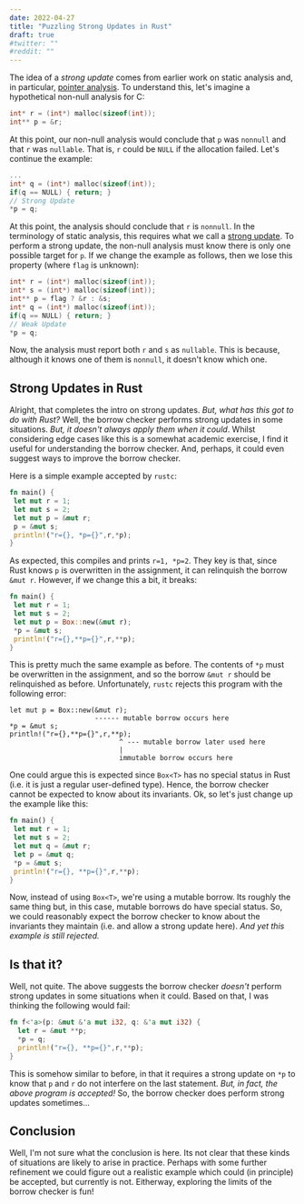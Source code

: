 ```yaml
---
date: 2022-04-27
title: "Puzzling Strong Updates in Rust"
draft: true
#twitter: ""
#reddit: ""
---
```


The idea of a _strong update_ comes from earlier work on static
analysis and, in particular, [pointer
analysis](https://en.wikipedia.org/wiki/Pointer_analysis).  To
understand this, let's imagine a hypothetical non-null analysis for C:

```c
int* r = (int*) malloc(sizeof(int));
int** p = &r;
```

At this point, our non-null analysis would conclude that `p` was
`nonnull` and that `r` was `nullable`.  That is, `r` could be `NULL` if the
allocation failed.  Let's continue the example:

```c
...
int* q = (int*) malloc(sizeof(int));
if(q == NULL) { return; }
// Strong Update
*p = q;
```

At this point, the analysis should conclude that `r` is `nonnull`.  In
the terminology of static analysis, this requires what we call a
[strong
update](https://stackoverflow.com/questions/13199335/can-someone-explain-what-are-strong-updates-and-give-an-example-which-illustrate).
To perform a strong update, the non-null analysis must know there is
only one possible target for `p`.  If we change the example as
follows, then we lose this property (where `flag` is unknown):

```c
int* r = (int*) malloc(sizeof(int));
int* s = (int*) malloc(sizeof(int));
int** p = flag ? &r : &s;
int* q = (int*) malloc(sizeof(int));
if(q == NULL) { return; }
// Weak Update
*p = q;
```

  Now, the analysis must report both `r` and `s` as `nullable`.  This
is because, although it knows one of them is `nonnull`, it doesn't
know which one.

## Strong Updates in Rust

Alright, that completes the intro on strong updates.  _But, what has
this got to do with Rust?_ Well, the borrow checker performs strong
updates in some situations.  _But, it doesn't always apply them when
it could_.  Whilst considering edge cases like this is a somewhat
academic exercise, I find it useful for understanding the borrow
checker.  And, perhaps, it could even suggest ways to improve the
borrow checker.

Here is a simple example accepted by `rustc`:

```Rust
fn main() {
 let mut r = 1;
 let mut s = 2;
 let mut p = &mut r;
 p = &mut s;
 println!("r={}, *p={}",r,*p);
} 
```

As expected, this compiles and prints `r=1, *p=2`.  They key is that,
since Rust knows `p` is overwritten in the assignment, it can
relinquish the borrow `&mut r`.  However, if we change this a bit, it
breaks:

```Rust
fn main() {
 let mut r = 1;
 let mut s = 2;
 let mut p = Box::new(&mut r);
 *p = &mut s;
 println!("r={},**p={}",r,**p);
}
```

This is pretty much the same example as before.  The contents of `*p`
must be overwritten in the assignment, and so the borrow `&mut r`
should be relinquished as before.  Unfortunately, `rustc` rejects this
program with the following error:

```
let mut p = Box::new(&mut r);
                     ------ mutable borrow occurs here
*p = &mut s;
println!("r={},**p={}",r,**p);
                           ^ --- mutable borrow later used here
                           |
                           immutable borrow occurs here
```

One could argue this is expected since `Box<T>` has no special status
in Rust (i.e. it is just a regular user-defined type).  Hence, the
borrow checker cannot be expected to know about its invariants.  Ok,
so let's just change up the example like this:

```Rust
fn main() {
 let mut r = 1;
 let mut s = 2;
 let mut q = &mut r;
 let p = &mut q;
 *p = &mut s;
 println!("r={}, **p={}",r,**p);
}
```

Now, instead of using `Box<T>`, we're using a mutable borrow.  Its
roughly the same thing but, in this case, mutable borrows do have
special status.  So, we could reasonably expect the borrow checker to
know about the invariants they maintain (i.e. and allow a strong
update here).  _And yet this example is still rejected._

## Is that it?

Well, not quite.  The above suggests the borrow checker _doesn't_
perform strong updates in some situations when it could.  Based on
that, I was thinking the following would fail:

```Rust
fn f<'a>(p: &mut &'a mut i32, q: &'a mut i32) {
  let r = &mut **p;
  *p = q;
  println!("r={}, **p={}",r,**p);
}
```

This is somehow similar to before, in that it requires a strong update
on `*p` to know that `p` and `r` do not interfere on the last
statement.  _But, in fact, the above program is accepted!_ So, the
borrow checker does perform strong updates sometimes...

## Conclusion

Well, I'm not sure what the conclusion is here.  Its not clear that
these kinds of situations are likely to arise in practice.  Perhaps
with some further refinement we could figure out a realistic example
which could (in principle) be accepted, but currently is not.
Eitherway, exploring the limits of the borrow checker is fun!
